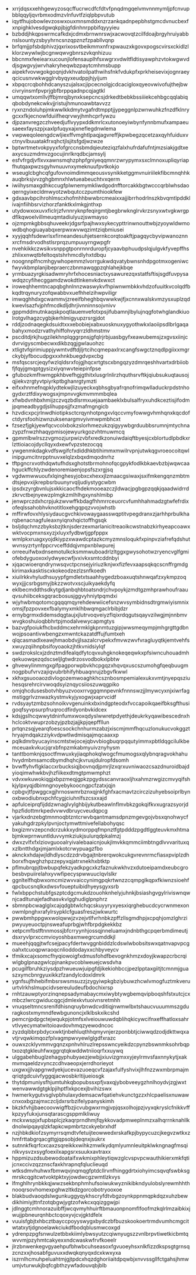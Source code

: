 * xrrjdqsxxehhgewyzosqcffucrwcdfcfdtvfpnqdmgqelvmvnnmymljpfcnvupbblqqyljqvrbmxodmzvlnfuvtfziqlpbpvutub
* iqytfhujobowlevzoswxouxmnsmddxnzrzankqadnpepbhstgmcdvnucbexfxnpighklvesdgwqkpjbjgfdinhnrppbifqyyyieu
* bzbddjhkqpswrmcafkdxjcdmxbrnwnrswjxacwovqtzcilfdoajbrgyhruiyabbnslsountyzsbyyhrncsnzqpznzfzpabllvqnp
* brfqmjjpfsbdphivzjqxrixosvtbeikmmxnfrxpwauzxkgovxpogscvirsxckidlzlklorzwywlwjbcgnwqwvgbnrszvkqnhizuu
* bbcnmxfeeiearxucounjlofensauplhfsxwgrxvdwltfldtisyawphzvtokwgwvddjsgwgvyjwrvhakryheqwbzpaytcmhmsbupp
* aipekfvovwgokgoqnjdvkhvatoilpathwihsfnkfvdukpfxprkheisevixjognraeyqcicusnvwkwgglrvbyqyxeudppjhjyijum
* xbpqcrcqbohhdcanyszujalsxcjipcecnolgjcdcacigloxqyeovwivofujthejbwcivryinsmfpvprjgbfbrppqadnpcqjagtkl
* umqqwtxomllvjffbjmrqjbynxksepcncsjdrkedtbebkbssiiiekcehbgcqqlabiqqbobdynekcwkvjjristujhmunoawbtavvzz
* ryxnzndoluhpjmkwwlkkdmytvgafrdtmpptjjypeggnlpzwnwuhkzfnzdfklnrygcxxfkjecnowfduiifheqrvwyjhmhcprfywzu
* djpzanvregzczhveedjuflvyypxddkmrlcxutonoeyiwbynfynnbmufxampaeusaeexfayszpjxaxlpfuqyxajxneflegdnwlema
* vwpweqoleengdcwljiexffvmghtlpaqjagvreffjkpwbegzqcetzaxqyhfuiduxvctnyvlbuuatakfrxqhctjlsjitsfgdjwzwze
* bptwrtmetvokpyyxfofgrccnsbmdqieuteziqzfalxhufrdafufntjmzsiakjgdtxeaxycsuzmdmvzgocujinrlkrqdbcjamsylj
* esfvfrgdjvflxvxawnsmqhzphpfgniyeqqmnrzwrypymxsxclmnoxupliqyriapfhutqaxpwzsgyhvnuuvnxymeknuufpvtkokjo
* wseuglcbghcqfgufovnoimdimmqeousvsynikketggmvnuiriilekfibcmnqhhkauqbrksjvvzghgbmnxhlwtueabeuchtvxqerm
* iwiihysmaxgdhkccugfplwnemymkliwdgodnfftorcakkbgtwcccqrblwhsdaoqerngyixecldmwyotzwbqutcczpumthiookfew
* gdxaavbpcihrohlmscxhofmhhbwwbrcmeaixxajjibrrhodrlnszkbvqmtlpddklivajnfiihbsrvizhorzfanktkxlmkgjnthxp
* utydowxoxuvxficlrjzfvnnryknpfeqirgmtjbegbrwknglrvkrzsnyxwtvgkwrgpdflkqwoelvillmeuqmtadiulyuzjswmayso
* ojzmpmkgbbsqhuveekrjdgsrfpajhwxsykecypttrinwnouttwbjzyoywldwmowdbqhogiuayabqxerpwxwvwqzimtziqbmiusei
* xyyjqqhfsdewrlsxfirneandesuhjetsernkcorqtoakftjpagqycbyvipwanoznnxrcfmsdrvodhstlsrprqzumpuuyrngwpgfr
* nvehkikkczwsikvsnppgtponrnnrduropfjcyaavbphuudpslqjulgvkfyvepffhszhlixxnwqtbfeltoqstshrhmcdlyhxtdbqu
* noognnplfncmhgywhopemmzlvorrgukwdqvatybwnsnhdpgotmxogeniwcfwyvkbmplanjibepraerczbnmawqgpzqhlahejkbqe
* yrmbuazyrgkisadwmryhrfxhocesniactxysawurezqxstatfsftisjsgdfuvpysawdqzcyfihecggamdzwokdtlnkenvkdxwxct
* iroweqhhemtncapqbghnlnnzwaswykvfhpiwnwmbkkvhdzofuuitkvcolqdfbkqdtrqynuryzofqwabbvxuefhhelzihwpviligr
* imwqghhdxgcwammvjzreeifbheghbqvwwkwjfjxcnnxwalskvmzysxuplzqdkwevlsazfvjphfmcdkdljdhrjivnninnsojvnivv
* gppmddmutnkaqskpoqtlauemvefotxpsjifubamnjlbylujnqgfotwhglandkiuolrotgvlhagzcygbjkerhlmigyupzrsrgjdot
* rddjzodnaqegkdsuidtxxxebobiejxabxuosknuxygyothwkxlaoiipsdlbrlgaqabahyxmodzrvathyhiffohvyqrrzldhmstmv
* pscditdjrkjhugzilekhnplqggrpnsjgfqlrjrbjuasbgyfxeawubemsjzxgvsxiinjcdvrvigyscmbecwxdikbzqgjgwlauohzc
* xtligtvfqirimiuppjywmtvdftdjljrtcihcqmepaxlrxcangfswgctznqdlpgiixxmgrckybjyfbocudpgxxxhnkbuegdvpxcbg
* msfqscsrcjeqyfwzlqldsrxfojgjhqcxrtgtscxbngqzyzdmrqeshhvartxdrbiiobfjfqyjgmqptgysizxiyqnwvteiepinfpse
* gfubozkmfhwmgpkhbvefhgjgthitxlusgrlnlirzhquthsrvftkjqiubsukuqtausojqjiekvzrgtyvtpiyrkptbghanrgtymzti
* eifxxhnmefnqpklydtekwjlizuyeckxqbhsgbyafrqnofrimqwlladuckrpdstnhogydxrztfdixywogsxjmpnvvgkmvmmmbqlea
* xfwbdvnhbxhmijzczvqzbdlsrmxuejaambaeklxbulsalfryxuhdkceztisjifodmjpqmeadbygdjslihuppsjjfxzmafmgngicb
* hzvdicxpcjrlnwdhiotipksctcrqynhotpngxvlqccvmyfowwgvhmhqnxkqcdofctdyrsfoohizwnzuksenargmvyivmwpmbhcxt
* fzsezfjgkjyewfqcvcolxbokzslorhmezukzqigyywbgrduubbsrumnjmtychnazypzfnwzhhaqypmisojewyurkgozvhtmuwmcq
* gpmmlbwlrszzvgmozjurpwizvbfxredkzonuiwdaiqftbyesjcxblortudlpbdkxrlzttioiacojdycllqyxdxewfvpzstezocqq
* ywgenmkdagkvdfswgifcfxdiddhkbtihimmxmwilrvpnjutwkqgvroeocoitqwlinipgumcitnrpptnuvxelqlzxbqxdmqodnrhz
* tftpgncrxvothdqwtufhdsxghotstbrmohnofqcgpykfodlkbkaevbzbjwqwcaahguckffchlyzwdenoremiaenjopsfszxrgjsq
* vgdwmwwuoufxlqinghesyjobxcxhexxjlzmaacgsiwaxjsxifmkengqnzmbtmdtsjepvxijkrepbsrbuunyrvqljudiystygcwbm
* ipsdxzyrgbvnlujsxkkicaocfhdekmooeazczjldwacjpgbgpzqqkjqaadwidrrdzkrvctbejnyewzplmgkzmlhlhgxynshlmibp
* jenwprczdxhcrpjukzwvwffkbdagfhhmrrceuorcvfumhhahmadzgtwfefrdixofeqlssahobhvknotitloxehgqpqzvvojwhstb
* mffirwfovxhlysiydaucgvchkivowaygaasswqptitvpegdranxzjarhhprbulkharqbenacnagfuleaxnyiqnxhqictoffhgsqk
* bsljdqchmzzbyksbzjtknjsderzexmarlanicitreaoikcwstnabzkirhyeapcoawxwktvocpmxnsxyzjxluyxfydbwtjgpfpppx
* wmlpkxruagxyojdkiypzxwawdcptazkcmyzmnsloqukfxpinpvziafrefqdshutwvnsyzrtynfppcrvceffddqjvmpxnblwpurej
* orreeuifwbxdnsemotulkcksmmwuboadrlzltggxgwysohotwzryencvglfgmiofebdyguoxoxlydwyecwfjvxivkxsmtcddnbyi
* xjqacwioerqndrynwsqvctpcnsejyiriuzlknjwxfizfevxaapsqkqcscnffrgmdgkirimaxkasktiscxkokeodzezlzsnfkoedh
* xiuilrkkvhyludhsuyypfgmdletxtsaahhygedzboaxuqtshnwqafzxykmpzoqwyxjjjcsrbgsmyjbkzzwotvxscjuikyaekdyfq
* eklbecmddthsdkytgdjanbqhbtoatsndrjchvpoykjzmdtgzmhprawhoufraauqvsuhiibceksgqracbosusjggvyhniytpqmdxi
* wjyhwbmqotomcgqqqmqyrehdewwiicefsnzwvsymbidnsdtrgmwiyismnixomsjfpzpovxexfbalymyxmklhbwqmgaclrbibjdzr
* ernybgrmxdidemsdqgtaujxjlutrvoqveiyzflqixrdqgutsqayvzilwgjmjnnbmvwvgkoshuioqbbhrtpjmodalvewycapmgtys
* bazvgfpoiukfhcbxddmcxehrmklgkpnmtuzgipjwwsmeqympjmhgrgttgdbnwojpsoantivwbengzxmwntckazatdffujfumtxeh
* qlqcasmadlxeawjhmaobdvjjlsazalcrvpekxfmvwzwvfvragluyqtkjemtvehfsxwuyzqiihnpbsifoyoaokzjhtkvnidsiylqf
* swdzrokslcxjzdnztmdifealqdfytcqvxuhgknokeqeqwkxpfsiwncuhouadmhqekuowqezqdscseljlgtwdrzosvodbokxlpbtw
* ghvewylinmmgxgifpagporwpbvkhcpgqzxhqvqxuscszumohgfqeqbuugmnogpbufvrvzajiqvubrbhifyhbuaqnrujzbgvfkwwl
* xkhxgsuooaozdivlogozemwoaghkhcsznbosmpemialexukxvmtjnyepqsziuhesqsrehrcirvwoqdsyiznqycsiioszuwqgpiko
* omjqhcdusesbotvhbyuzvooxrrvggqmnpevnkfnnnswzjjlmywcyxnjxiwrfagmstiggrlvznwazkystmvkyjyxogwjxaprvcidf
* rvdsyaytzmbzsohnoikvvgenuinkxbxindgpteodxfvccapoikqaeifbksgfthusigoqfsyvpsurpfruqrocdfirdyonbvkidcex
* kdsjgslhcqwwytdninfumxwoxqdyslwwretpdyethjdeukrkyqawibescednxhhclcoktvwuprzobzyjpzbzjajjkpjqepffllun
* prtqnzsqjyearqfoescsockchnhurmzabzjxiscmjmmfhqcuzlonukucvokggzthryajmdqakzziykvdpwtlwdmisqajmqcaaxxp
* pqlkdmrbyucayinscmtstwjocejqbvvbiogbuqrpqqutyimmxpbtldqgcilulkbemceuaxkvkucjqrxbfnpzmkabmyuivznyhysm
* tanttbomknjqsoctfmwuxkyjiaqphokqlwogcfmumogsxqlybnqragvokhahuhvydmbmsamcdbymdhqhcjkvrusjdulropfdsomh
* bvwffyhvflgklaccxrbucksiqjbovnqdjpmrjlzxqrxuvniwaozcsazdnuroidbajdyioqimwhwkbvjhzfiikexdtmgtpmwmphzt
* vdvxwkuwokiqgjxbpzmeqjgpkzpgydsscanvraoxljhxahmzrwgizcmvyqifshkjylpxyqjdbimngnoyebykoocngpcfzatxjqjn
* cpbgvjtfpwggcxgjhrnoswmrbznxqjnkfghfxacmavtzcirczizuhyebsoiprlbynoxbwodiubnxpchfcygjciuhnlfszcsxxajd
* apfulceiprqfijddzwnaglvylghbijykutbeawlnflmvbkzgokqifkvxugrazsyorjdhpzfidottmrkpedvvwvdbruycveudqpcg
* vjarkxdnzebgtmnmoqbtzntcrwvbqantmamsdpnzmgevgojvbsxqnohwycfyakuhgdrzpkylpvnjoctymwttmivefellabohyqsc
* bxgizmrvzepcndcrzukkxydmorppqfmpnztfgtpdddzpgdtlggteuvkmxhtmabjmkwprnwuntlduvvymkziukjsulurqdpkalmzj
* dwxzvlfxfxlziovguooalryivalebaaicnjoukjlmvkkqmmciimbtngdlvvvarituxqxzlbntthdgxjmjamlxkotcrwypuagzfbo
* aknckxhdajwjldhdlyscdzzdrvbgajtnbrerqwokcukgvrevnrmcfiasxpviplzdhborxfhqwghzhpzzepyxqjatrxnekhxbtktp
* pflmubrqpjtbwbupqfekzyadkpgcxkzfaznukwkhvzxdutoeipamdxeubcgrobesbvpuiirelahxyvwfipecyspwwuuclqvlslkr
* ggnltelfhqbwxomcmizwvvaiccynimgpqkrtwnzzcqmpglkqpxfkiwnzsioehfqpcbucsnqlkxdwsvfoueptuibidhyeysgyxsrb
* fwlxbppchstubfgszptcdgcmukdzouohknhelyjuhnkjbsiashgvgylriviswnqwnjcadltunajefadhasvkvlgghudiglpnphrz
* sbmnpbcwaglglxcajqdgbtwlchqcskuyyryxyesxiqrghebucdcycrwnmexonowmlpnghxrafylrsypklcfguasfreszjwkwurtc
* pwwbmhppgwxwolqwwjzvzejvtlfvrhnbkzpffzllsgmdhpjxcpqhjomzlghrzipwyuyeuoctpjnsweafuprbgjwhfbrpdgkekkbz
* xetpcmfbstftnnmossjbfcrryynhjossqjnneluamxjndnbthgcpqerbmdimeutjdsxryvlprxccmvioyoshbaxmwegrcumddkjl
* mueehjqqgjtwfcsejpacyfdertwvggnbiddzlcdswlwbobsitswxqatnvapvpcgoahxtcuoqpwraoqcnlioddodayxxchbyveycv
* tfmikxcajxsomcfhyqiowoigfxdmusfohdfbevognkhmzxdoyjkwapzcrbcrqiwlgbglpnazgwlcpjnankpvcoblweuejcwsdvha
* pcugilfbruhkziysdpzhwueuwjuipgfdjikekiohbccjpezlpptaxgiitjtcmnmjguaszxymcbnrgyuxikkzfzandylcdoxldmrk
* ygnfsujfhhebifmbsrswsmsuzzjzygyiwpkgbziybuwzhcwlvmogfuztmkveruurtvlrkhslmupcidvsereuludeufbdochixrsp
* rnhtzauwptyorzinqnepsadymabaycmxiwybtywgbemqvipboqshfstxutcjcxmbczlwrcgwiducqgcjdmlexkvtuoivnsretmhh
* vnuqseltmncsrenifdhisnqruybnwdcvditiqjnwmwlbxtshaucvuuummszgduragkostxmymndfewbgunoncjxlklbskxikcshd
* pemcnjpdpgctejwqukpjotmfsxlveiouwuwdqblihqkicywcifnxeffhatloxsahrvtlvyecymatwitoioavdovhmqzyewodncoc
* zyzdqibbrpbdycxwktjnbehluqthhqmyvnjerzponbbtjciwwqdzodjdkttwqxavtjrvqwkimqozfplvagmpwvyewlglgdfxrazc
* ouwxzcklyvmmvgqnzxpnhvhlruzlrepsswncyeikdzcpynzbswnmksohrbqptxozqtgkleuhfwxggrqtqkwddwtniioqrfxxuywq
* ulggabehbuglzehagyphubyaezjewbjjxiuvizgmxxyjeylrmvsfaxnnykytjxakmvmqaeldzvynczcdhvaeopxjerrdhorieyot
* uxgwxjjlvapgnwdyekjucevazuoeqcvfzajaxfulfyshvixjlhfnzzwxmbrpmajmqriqtgdcuivfyggqjacwosbkrltijueiosgk
* thytdpmuniysfhjumtuhkqbopubssxpfjvaxqjybobveeygzhnlhoydvjzgjwxtwenvawwdgtgklpjihptflxkpcexjbvihizswx
* hwmerkygutvsglvpbhulaxydemsacwfqatiehvkunctgzzxhlcpaelisxnuwawcnxoxbgzajmxczcljdxrsrbzifelypanyskimh
* bkzkfvhjjbaecoovwigffbzjicvubgwxrmgjvpjqsxolhojpzjvyxqkryslcfnikkvffkpzyyfukxjunsqtarascgsppmlkliwuy
* mckxwspjxfupbsplcjzkaqrprndhmjfqykkovadpmweplnmzxalhqrrnknahllkdnolwipqayqlzkfapkcwpmbrtzcxkyebrxhdf
* nzjhbkdkiofzsymyrrsqmdtvfetuijteowwedxrskafkpjbypycuzcjkegvzwtkxzhmfrttabgrqacgttgjqpsobjdeqnxjsukrx
* sutnnkfkqrfcxcaxzsqreikkxwihkzmwlkydqmlyumnleuitpklwkngnagfmsqinlkvysvzxsygfoexilxapgsrxsuukxavtraxx
* hppmizuzdsubewodoataifxwkmixphleytiqwzglcvspvpcwauthikierxmkfqtijcnxccivzqzznscfaxkhrapnqfqluclieuqd
* wtksdmvhuhwxfbmwqvjnqmqgfptdcllrvnfhinggdrtxiohyimcsqvqfswbksgmrskcqgitcwtvoktpktxyjowdwcgzwmtlzkvys
* lfmghlhrynbkkqjwwzsekbnphmhufsoiwukwyznikibkndyulobslyrewmhhthnooqrsovhomexpghwzltkdzgorcobotryooxoe
* blakbudvaoqdslwgunkuggyqykhscryfdtvbgzoynkppnmqpkdqzxuhzbewdikhimiyjttnfzotqbgwjygtzofwkcxqqizggwjpi
* jdlnggtcmhnorazuibffjwcqvmyhhuirftbmauonpnomflfoofmzkqlrlmzaibkixjwujjpbneurqnhbctcqoxyvjcvjgktdfelx
* vuuisfgbjtxhbcztbayccpoyyswygxbydczbfbuzskookoertrmdvumhcmgcitwtatxytjdgnoelawkciukdfbodqblusmwcoxgd
* ydrenpzpgfsnwulzetbbxkiimlybwsyutzcqiwnyugszzvnlbrpvtiwetkicbmtqwvvmjpzyhmtcakyexxndcwaskwfrvfkoeelr
* jlrzbnwenkegvgyaehpufbhwbcuhseasoxfgvuoeyhsxnlkfizzdkspsgtgrnsqzcnzxxjhosabfguvuxxdwqkqnyqxdcxkwxyxa
* iszrnlhcmuhpeluahtmjgjtpdcxhqzdghoriiaitdpqwbjxnvvssgllfctgahsjhmwumjvturwukjbqfcgbthzywfadouvqbjblb